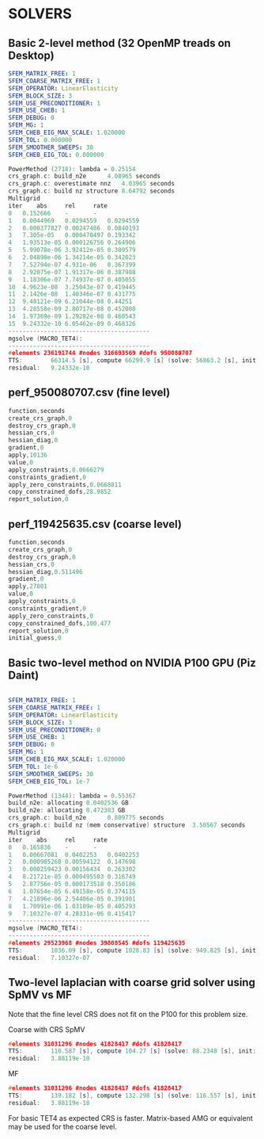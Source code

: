 # SOLVERS

## Basic 2-level method (32 OpenMP treads on Desktop)

```yaml
SFEM_MATRIX_FREE: 1
SFEM_COARSE_MATRIX_FREE: 1
SFEM_OPERATOR: LinearElasticity
SFEM_BLOCK_SIZE: 3
SFEM_USE_PRECONDITIONER: 1
SFEM_USE_CHEB: 1
SFEM_DEBUG: 0
SFEM_MG: 1
SFEM_CHEB_EIG_MAX_SCALE: 1.020000
SFEM_TOL: 0.000000
SFEM_SMOOTHER_SWEEPS: 30
SFEM_CHEB_EIG_TOL: 0.000000
```


```c
PowerMethod (2718): lambda = 0.25154
crs_graph.c: build_n2e		4.08965 seconds
crs_graph.c: overestimate nnz	4.03965 seconds
crs_graph.c: build nz structure	8.64792 seconds
Multigrid
iter	abs		rel		rate
0	0.152666	-		-
1	0.0044969	0.0294559	0.0294559
2	0.000377827	0.00247486	0.0840193
3	7.305e-05	0.000478497	0.193342
4	1.93513e-05	0.000126756	0.264906
5	5.99078e-06	3.92412e-05	0.309579
6	2.04898e-06	1.34214e-05	0.342023
7	7.52794e-07	4.931e-06	0.367399
8	2.92075e-07	1.91317e-06	0.387988
9	1.18306e-07	7.74937e-07	0.405055
10	4.9623e-08	3.25043e-07	0.419445
11	2.1426e-08	1.40346e-07	0.431775
12	9.48121e-09	6.21044e-08	0.44251
13	4.28558e-09	2.80717e-08	0.452008
14	1.97369e-09	1.29282e-08	0.460543
15	9.24332e-10	6.05462e-09	0.468326
----------------------------------------
mgsolve (MACRO_TET4):
----------------------------------------
#elements 236191744 #nodes 316693569 #dofs 950080707
TTS:		66314.5 [s], compute 66299.9 [s] (solve: 56863.2 [s], init: 9436.72 [s])
residual:	9.24332e-10
```	

## perf_950080707.csv (fine level)
```c
function,seconds
create_crs_graph,0
destroy_crs_graph,0
hessian_crs,0
hessian_diag,0
gradient,0
apply,10136
value,0
apply_constraints,0.0666279
constraints_gradient,0
apply_zero_constraints,0.0668811
copy_constrained_dofs,28.9852
report_solution,0
```

## perf_119425635.csv (coarse level)
```c
function,seconds
create_crs_graph,0
destroy_crs_graph,0
hessian_crs,0
hessian_diag,0.511496
gradient,0
apply,27801
value,0
apply_constraints,0
constraints_gradient,0
apply_zero_constraints,0
copy_constrained_dofs,100.477
report_solution,0
initial_guess,0
```


## Basic two-level method on NVIDIA P100 GPU (Piz Daint)

```yaml

SFEM_MATRIX_FREE: 1
SFEM_COARSE_MATRIX_FREE: 1
SFEM_OPERATOR: LinearElasticity
SFEM_BLOCK_SIZE: 3
SFEM_USE_PRECONDITIONER: 0
SFEM_USE_CHEB: 1
SFEM_DEBUG: 0
SFEM_MG: 1
SFEM_CHEB_EIG_MAX_SCALE: 1.020000
SFEM_TOL: 1e-6
SFEM_SMOOTHER_SWEEPS: 30
SFEM_CHEB_EIG_TOL: 1e-7
```

```c
PowerMethod (1344): lambda = 0.55367
build_n2e: allocating 0.0402536 GB
build_n2e: allocating 0.472383 GB
crs_graph.c: build_n2e		0.809775 seconds
crs_graph.c: build nz (mem conservative) structure	3.50567 seconds
Multigrid
iter	abs		rel		rate
0	0.165836	-		-
1	0.00667081	0.0402253	0.0402253
2	0.000985268	0.00594122	0.147698
3	0.000259423	0.00156434	0.263302
4	8.21721e-05	0.000495503	0.316749
5	2.87756e-05	0.000173518	0.350186
6	1.07654e-05	6.49158e-05	0.374115
7	4.21896e-06	2.54406e-05	0.391901
8	1.70991e-06	1.03109e-05	0.405293
9	7.10327e-07	4.28331e-06	0.415417
----------------------------------------
mgsolve (MACRO_TET4):
----------------------------------------
#elements 29523968 #nodes 39808545 #dofs 119425635
TTS:		1036.09 [s], compute 1028.83 [s] (solve: 949.825 [s], init: 78.9262 [s])
residual:	7.10327e-07
```

## Two-level laplacian with coarse grid solver using SpMV vs MF

Note that the fine level CRS does not fit on the P100 for this problem size.

Coarse with CRS SpMV
```c
#elements 31031296 #nodes 41828417 #dofs 41828417
TTS:		110.587 [s], compute 104.27 [s] (solve: 88.2348 [s], init: 15.9743 [s])
residual:	3.88119e-10
```

MF

```c
#elements 31031296 #nodes 41828417 #dofs 41828417
TTS:		139.182 [s], compute 132.298 [s] (solve: 116.557 [s], init: 15.6775 [s])
residual:	3.88119e-10
```

For basic TET4 as expected CRS is faster. Matrix-based AMG or equivalent may be used for the coarse level.

